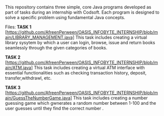 This repository contains three simple, core Java programs developed as part of tasks during an internship with Codsoft. Each program is designed to solve a specific problem using fundamental Java concepts.

Files:
**TASK 1**  [https://github.com/AfreenPerween/OASIS_INFOBYTE_INTERNSHIP/blob/main/LIBRARY_MANAGEMENT.java]
This task includes creating a virtual library sysytem by which a user can login, browse, issue and return books seamlessly  through the given categories of books.

**TASK 2** [https://github.com/AfreenPerween/OASIS_INFOBYTE_INTERNSHIP/blob/main/ATM.java]
This task includes creating a virtual ATM interface with essential functionalities such as checking transaction history, deposit, transfer,withdrawl, etc.

**TASK 3** [https://github.com/AfreenPerween/OASIS_INFOBYTE_INTERNSHIP/blob/main/GuessTheNumberGame.java]
This task includes creating a number guessing game which gwnerates a random number between 1-100 and the user guesses until they find the correct number . 
